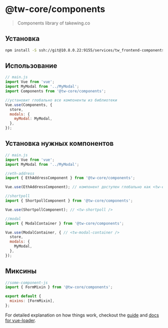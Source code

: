 # @tw-core/components

> Components library of takewing.co

## Установка

``` bash
npm install -S ssh://git@10.8.0.22:9155/services/tw_frontend-components.git

```

## Использование
``` js
// main.js
import Vue from 'vue';
import MyModal from '../MyModal';
import Components from '@tw-core/components';

//установит глобально все компоненты из библиотеки
Vue.use(Components, {
  store,
  modals: {
    myModal: MyModal,
  },
});
```


## Установка нужных компонентов
``` js
// main.js
import Vue from 'vue';
import MyModal from '../MyModal';

//eth-address
import { EthAddressComponent } from '@tw-core/components';

Vue.use(EthAddressComponent); // компонент доступен глобально как <tw-eth-address />

//shortpoll
import { ShortpollComponent } from '@tw-core/components';

Vue.use(ShortpollComponent); // <tw-shortpoll />

//modal
import { ModalContainer } from '@tw-core/components';

Vue.use(ModalContainer, { // <tw-modal-container />
  store,
  modals: { 
    MyModal,
  },
}); 

```

## Миксины
``` js
//some-component-js
import { FormMixin } from '@tw-core/components';

export default {
  mixins: [FormMixin],
};
```


For detailed explanation on how things work, checkout the [guide](http://vuejs-templates.github.io/webpack/) and [docs for vue-loader](http://vuejs.github.io/vue-loader).
